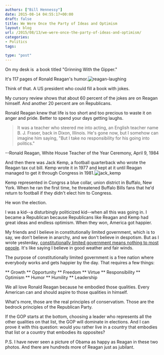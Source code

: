 ```yaml
---
authors: ["Bill Hennessy"]
date: 2015-08-14 04:55:17+00:00
draft: false
title: We Were Once the Party of Ideas and Optimism
layout: blog
url: /2015/08/13/we-were-once-the-party-of-ideas-and-optimism/
categories:
- Politics
tags:

type: "post"
---
```


On my desk is  a book titled "Grinning With the Gipper."

It's 117 pages of Ronald Reagan's humor.![reagan-laughing](https://hennessysview.com/wp-content/uploads/2015/08/reagan-laughing-300x100.png)


Think of that. A US president who could fill a book with jokes.

My cursory review shows that about 60 percent of the jokes are on Reagan himself. And another 20 percent are on Republicans.

Ronald Reagan knew that life is too short and too precious to waste it on anger and pride. Better to spend your days getting laughs.



> It was a teacher who steered me into acting, an English teacher name B. J. Fraser, back in Dixon, Illinois. He's gone now, but I somehow can imagine him saying, "But I take no responsibility for his going into politics."

--Ronald Reagan, White House Teacher of the Year Ceremony, April 9, 1984



And then there was Jack Kemp, a football quarterback who wrote the Reagan tax cut bill. Kemp wrote it in 1977 and kept at it until Reagan managed to get it through Congress in 1981.![jack_kemp](https://hennessysview.com/wp-content/uploads/2015/08/jack_kemp-300x206.jpg)


Kemp represented in Congrss a blue collar, union district in Buffalo, New York. When he ran the first time, he threatened Buffalo Bills fans that he'd return to football if they didn't elect him to Congress.

He won the election.

I was a kid--a disturbingly politicized kid--when all this was going in. I became a Republican because Republicans like Reagan and Kemp had great ideas and endless optimism. When they won, America got happier.

My friends and I believe in constitutionally limited government, which is to say, we don't believe in anarchy, and we don't believe in despotism. But as I wrote yesterday, [constitutionally limited government means nothing to most people](https://hennessysview.com/2015/08/12/why-smart-phones-are-more-popular-than-the-tea-party/). It's like saying I believe in good weather and fair winds.

The purpose of constitutionally limited government is a free nation where everybody works and gets happier by the day. That requires a few things:




** Growth
** Opportunity
** Freedom
** Virtue
** Responsibility
** Optimism
** Humor
** Humility
** Leadership


We all love Ronald Reagan because he embodied those qualities. Every American can and should aspire to those qualities in himself.

What's more, those are the real principles of conservatism. Those are the bedrock principles of the Republican Party.

If the GOP starts at the bottom, choosing a leader who represents all the other qualities on that list, the GOP will dominate in elections. And I can prove it with this question: would you rather live in a country that embodies that list or a country that embodies its opposites?

P.S. I have never seen a picture of Obama as happy as Reagan in these two photos. And there are hundreds more of Reagan just as jubilant.


